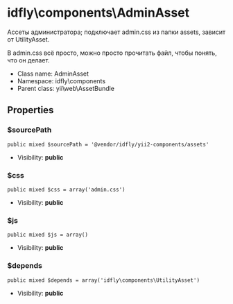 idfly\components\AdminAsset
===============

Ассеты администратора; подключает admin.css из папки assets, зависит от
UtilityAsset.

В admin.css всё просто, можно просто прочитать файл, чтобы понять, что он
делает.


* Class name: AdminAsset
* Namespace: idfly\components
* Parent class: yii\web\AssetBundle





Properties
----------


### $sourcePath

    public mixed $sourcePath = '@vendor/idfly/yii2-components/assets'





* Visibility: **public**


### $css

    public mixed $css = array('admin.css')





* Visibility: **public**


### $js

    public mixed $js = array()





* Visibility: **public**


### $depends

    public mixed $depends = array('idfly\components\UtilityAsset')





* Visibility: **public**



